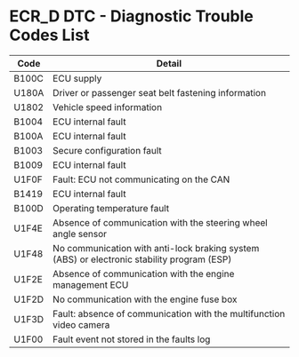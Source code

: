 # ECR_D DTC - Diagnostic Trouble Codes List

| Code | Detail |
| - | - |
| B100C | ECU supply |
| U180A | Driver or passenger seat belt fastening information |
| U1802 | Vehicle speed information |
| B1004 | ECU internal fault |
| B100A | ECU internal fault |
| B1003 | Secure configuration fault |
| B1009 | ECU internal fault |
| U1F0F | Fault: ECU not communicating on the CAN |
| B1419 | ECU internal fault |
| B100D | Operating temperature fault |
| U1F4E | Absence of communication with the steering wheel angle sensor |
| U1F48 | No communication with anti-lock braking system (ABS) or electronic stability program (ESP) |
| U1F2E | Absence of communication with the engine management ECU |
| U1F2D | No communication with the engine fuse box |
| U1F3D | Fault: absence of communication with the multifunction video camera |
| U1F00 | Fault event not stored in the faults log |
